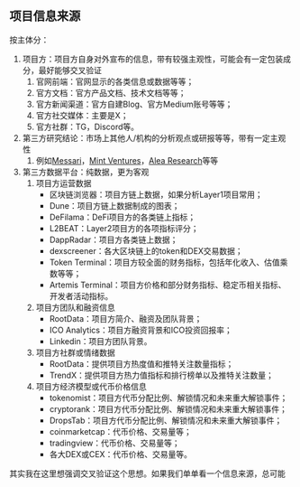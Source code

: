 ## 项目信息来源

按主体分：

1. 项目方：项目方自身对外宣布的信息，带有较强主观性，可能会有一定包装成分，最好能够交叉验证
   1. 官网前端：官网显示的各类信息或数据等等；
   2. 官方文档：官方产品文档、技术文档等等；
   3. 官方新闻渠道：官方自建Blog、官方Medium账号等等；
   4. 官方社交媒体：主要是X；
   5. 官方社群：TG，Discord等。
2. 第三方研究结论：市场上其他人/机构的分析观点或研报等等，带有一定主观性
   1. 例如[Messari](https://messari.io/research/protocol-reporting)，[Mint Ventures](https://mintventures.fund/)，[Alea Research](https://alearesearch.io/research/)等等
3. 第三方数据平台：纯数据，更为客观
   1. 项目方运营数据
      - 区块链浏览器：项目方链上数据，如果分析Layer1项目常用；
      - Dune：项目方链上数据制成的图表；
      - DeFilama：DeFi项目方的各类链上指标；
      - L2BEAT：Layer2项目方的各项指标评分；
      - DappRadar：项目方各类链上数据；
      - dexscreener：各大区块链上的token和DEX交易数据；
      - Token Terminal：项目方较全面的财务指标，包括年化收入、估值乘数等等；
      - Artemis Terminal：项目方价格和部分财务指标、稳定币相关指标、开发者活动指标。
   2. 项目方团队和融资信息
      - RootData：项目方简介、融资及团队背景；
      - ICO Analytics：项目方融资背景和ICO投资回报率；
      - Linkedin：项目方团队背景。
   3. 项目方社群或情绪数据
      - RootData：提供项目方热度值和推特关注数量指标；
      - TrendX：提供项目方热力值指标和排行榜单以及推特关注数量；
   4. 项目方经济模型或代币价格信息
      - tokenomist：项目方代币分配比例、解锁情况和未来重大解锁事件；
      - cryptorank：项目方代币分配比例、解锁情况和未来重大解锁事件；
      - DropsTab：项目方代币分配比例、解锁情况和未来重大解锁事件；
      - coinmarketcap：代币价格、交易量等；
      - tradingview：代币价格、交易量等；
      - 各大DEX或CEX：代币价格、交易量等。

其实我在这里想强调交叉验证这个思想。如果我们单单看一个信息来源，总可能